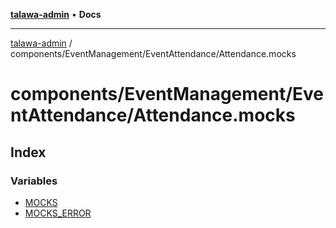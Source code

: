 [**talawa-admin**](../../../../README.md) • **Docs**

***

[talawa-admin](../../../../modules.md) / components/EventManagement/EventAttendance/Attendance.mocks

# components/EventManagement/EventAttendance/Attendance.mocks

## Index

### Variables

- [MOCKS](variables/MOCKS.md)
- [MOCKS\_ERROR](variables/MOCKS_ERROR.md)
